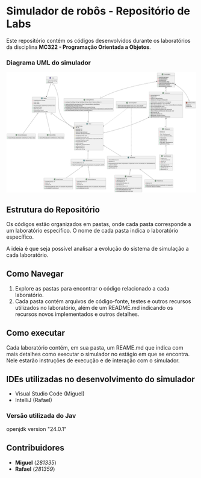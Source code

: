 # Simulador de robôs - Repositório de Labs

Este repositório contém os códigos desenvolvidos durante os laboratórios da disciplina **MC322 - Programação Orientada a Objetos**. 

### Diagrama UML do simulador
![Diagrama UML](uml/diagram.png "Diagrama UML")

## Estrutura do Repositório

Os códigos estão organizados em pastas, onde cada pasta corresponde a um laboratório específico. O nome de cada pasta indica o laboratório específico.

A ideia é que seja possível analisar a evolução do sistema de simulação a cada laboratório.

## Como Navegar

1. Explore as pastas para encontrar o código relacionado a cada laboratório.
2. Cada pasta contém arquivos de código-fonte, testes e outros recursos utilizados no laboratório, além de um README.md indicando os recursos novos implementados e outros detalhes.

## Como executar

Cada laboratório contém, em sua pasta, um REAME.md que indica com mais detalhes como executar o simulador no estágio em que se encontra. 
Nele estarão instruções de execução e de interação com o simulador.

## IDEs utilizadas no desenvolvimento do simulador

- Visual Studio Code (Miguel)
- IntelliJ (Rafael)

### Versão utilizada do Jav

openjdk version "24.0.1"

## Contribuidores
- **Miguel** (_281335_)
- **Rafael** (_281359_) 